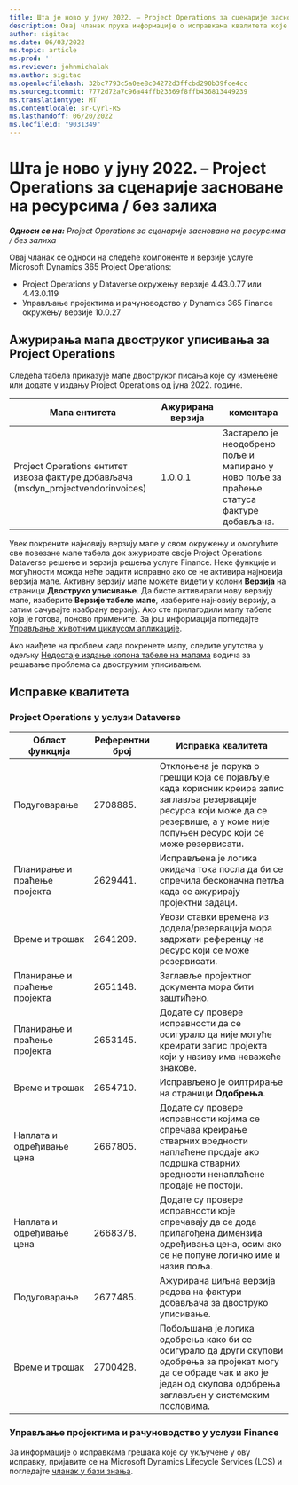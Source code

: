 ```yaml
---
title: Шта је ново у јуну 2022. – Project Operations за сценарије засноване на ресурсима / без залиха
description: Овај чланак пружа информације о исправкама квалитета које су доступне у издању услуге Microsoft Dynamics 365 Project Operations за јун 2022. за сценарије засноване на ресурсима/без залиха.
author: sigitac
ms.date: 06/03/2022
ms.topic: article
ms.prod: ''
ms.reviewer: johnmichalak
ms.author: sigitac
ms.openlocfilehash: 32bc7793c5a0ee8c04272d3ffcbd290b39fce4cc
ms.sourcegitcommit: 7772d72a7c96a44ffb23369f8ffb436813449239
ms.translationtype: MT
ms.contentlocale: sr-Cyrl-RS
ms.lasthandoff: 06/20/2022
ms.locfileid: "9031349"
---
```

# <a name="whats-new-june-2022---project-operations-for-resourcenon-stocked-based-scenarios"></a>Шта је ново у јуну 2022. – Project Operations за сценарије засноване на ресурсима / без залиха

_**Односи се на:** Project Operations за сценарије засноване на ресурсима / без залиха_

Овај чланак се односи на следеће компоненте и верзије услуге Microsoft Dynamics 365 Project Operations:

- Project Operations у Dataverse окружењу верзије 4.43.0.77 или 4.43.0.119
- Управљање пројектима и рачуноводство у Dynamics 365 Finance окружењу верзије 10.0.27

## <a name="project-operations-dual-write-maps-updates"></a>Ажурирања мапа двоструког уписивања за Project Operations

Следећа табела приказује мапе двоструког писања које су измењене или додате у издању Project Operations од јуна 2022. године.

| Мапа ентитета | Ажурирана верзија | коментара |
| --- | --- | --- |
| Project Operations ентитет извоза фактуре добављача (msdyn_projectvendorinvoices) | 1.0.0.1 | Застарело је неодобрено поље и мапирано у ново поље за праћење статуса фактуре добављача. |

Увек покрените најновију верзију мапе у свом окружењу и омогућите све повезане мапе табела док ажурирате своје Project Operations Dataverse решење и верзија решења услуге Finance. Неке функције и могућности можда неће радити исправно ако се не активира најновија верзија мапе. Активну верзију мапе можете видети у колони **Верзија** на страници **Двоструко уписивање**. Да бисте активирали нову верзију мапе, изаберите **Верзије табеле мапе**, изаберите најновију верзију, а затим сачувајте изабрану верзију. Ако сте прилагодили мапу табеле која је готова, поново примените. За још информација погледајте [Управљање животним циклусом апликације](/dynamics365/fin-ops-core/dev-itpro/data-entities/dual-write/app-lifecycle-management).

Ако наиђете на проблем када покренете мапу, следите упутства у одељку [Недостаје издање колона табеле на мапама](/dynamics365/fin-ops-core/dev-itpro/data-entities/dual-write/dual-write-troubleshooting-finops-upgrades#missing-table-columns-issue-on-maps) водича за решавање проблема са двоструким уписивањем.

## <a name="quality-updates"></a>Исправке квалитета

### <a name="project-operations-on-dataverse"></a>Project Operations у услузи Dataverse

| Област функција | Референтни број | Исправка квалитета |
| --- | --- | --- |
| Подуговарање | 2708885. | Отклоњена је порука о грешци која се појављује када корисник креира запис заглавља резервације ресурса који може да се резервише, а у коме није попуњен ресурс који се може резервисати. |
| Планирање и праћење пројекта | 2629441. | Исправљена је логика окидача тока посла да би се спречила бесконачна петља када се ажурирају пројектни задаци. |
| Време и трошак | 2641209. | Увози ставки времена из додела/резервација мора задржати референцу на ресурс који се може резервисати. |
| Планирање и праћење пројекта | 2651148. | Заглавље пројектног документа мора бити заштићено.|
| Планирање и праћење пројекта | 2653145. | Додате су провере исправности да се осигурало да није могуће креирати запис пројекта који у називу има неважеће знакове. |
| Време и трошак | 2654710. | Исправљено је филтрирање на страници **Одобрења**. |
| Наплата и одређивање цена | 2667805. | Додате су провере исправности којима се спречава креирање стварних вредности наплаћене продаје ако подршка стварних вредности ненаплаћене продаје не постоји. |
| Наплата и одређивање цена | 2668378. | Додате су провере исправности које спречавају да се дода прилагођена димензија одређивања цена, осим ако се не попуне логичко име и назив поља. |
| Подуговарање | 2677485. | Ажурирана циљна верзија редова на фактури добављача за двоструко уписивање. |
| Време и трошак | 2700428. | Побољшана је логика одобрења како би се осигурало да други скупови одобрења за пројекат могу да се обраде чак и ако је један од скупова одобрења заглављен у системским пословима. |

### <a name="project-management-and-accounting-in-finance"></a>Управљање пројектима и рачуноводство у услузи Finance

За информације о исправкама грешака које су укључене у ову исправку, пријавите се на Microsoft Dynamics Lifecycle Services (LCS) и погледајте [чланак у бази знања](https://fix.lcs.dynamics.com/Issue/Details?bugId=673271).
